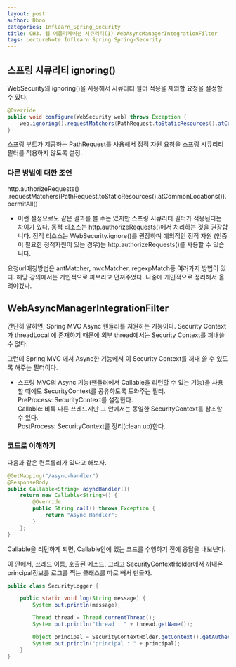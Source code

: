 ```yaml
---
layout: post
author: Dboo
categories: Inflearn_Spring_Security
title: CH3. 웹 어플리케이션 시큐리티(1) WebAsyncManagerIntegrationFilter
tags: LectureNote Inflearn Spring Spring-Security
---
```


## 스프링 시큐리티 ignoring()

WebSecurity의 ignoring()을 사용해서 시큐리티 필터 적용을 제외할 요청을 설정할 수 있다.

~~~java
@Override
public void configure(WebSecurity web) throws Exception {
    web.ignoring().requestMatchers(PathRequest.toStaticResources().atCommonLocations());
}
~~~

스프링 부트가 제공하는 PathRequest를 사용해서 정적 자원 요청을 스프링 시큐리티 필터를 적용하지 않도록 설정.

### 다른 방법에 대한 조언

http.authorizeRequests()
.requestMatchers(PathRequest.toStaticResources().atCommonLocations()).permitAll()

- 이런 설정으로도 같은 결과를 볼 수는 있지만 스프링 시큐리티 필터가 적용된다는 차이가 있다.
  동적 리소스는 http.authorizeRequests()에서 처리하는 것을 권장합니다.
  정적 리소스는 WebSecurity.ignore()를 권장하며 예외적인 정적 자원 (인증이 필요한 정적자원이 있는
  경우)는 http.authorizeRequests()를 사용할 수 있습니다.

요청url매칭방법은 antMatcher, mvcMatcher, regexpMatch등 여러가지 방법이 있다. 해당 강의에서는
개인적으로 파보라고 던져주었다. 나중에 개인적으로 정리해서 올려야겠다.



## WebAsyncManagerIntegrationFilter

간단히 말하면, Spring MVC Async 핸들러를 지원하는 기능이다. Security Context 가 threadLocal
에 존재하기 때문에 외부 thread에서는 Security Context를 꺼내쓸 수 없다.

그런데 Spring MVC 에서 Async한 기능에서 이 Security Context를 꺼내 쓸 수 있도록 해주는 필터이다.

- 스프링 MVC의 Async 기능(핸들러에서 Callable을 리턴할 수 있는 기능)을 사용할 때에도 SecurityContext를 공유하도록 도와주는 필터.  
  PreProcess: SecurityContext를 설정한다.  
  Callable: 비록 다른 쓰레드지만 그 안에서는 동일한 SecurityContext를 참조할 수 있다.  
  PostProcess: SecurityContext를 정리(clean up)한다.

### 코드로 이해하기

다음과 같은 컨트롤러가 있다고 해보자.

~~~java
@GetMapping("/async-handler")
@ResponseBody
public Callable<String> asyncHandler(){
    return new Callable<String>() {
        @Override
        public String call() throws Exception {
            return "Async Handler";
        }
    };
}
~~~

Callable을 리턴하게 되면, Callable안에 있는 코드를 수행하기 전에 응답을 내보낸다.

이 안에서, 쓰레드 이름, 호출된 메소드, 그리고 SecurityContextHolder에서 꺼내온 principal정보를
로그를 찍는 클래스를 따로 빼서 만들자.

~~~java
public class SecurityLogger {

    public static void log(String message) {
        System.out.println(message);

        Thread thread = Thread.currentThread();
        System.out.println("thread : " + thread.getName());

        Object principal = SecurityContextHolder.getContext().getAuthentication().getPrincipal();
        System.out.println("principal : " + principal);
    }
}
~~~
